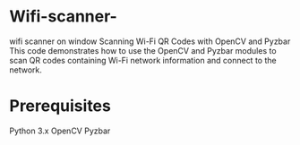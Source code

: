 # Wifi-scanner-
wifi scanner on window
Scanning Wi-Fi QR Codes with OpenCV and Pyzbar
This code demonstrates how to use the OpenCV and Pyzbar modules to scan QR codes containing Wi-Fi network information and connect to the network.
# Prerequisites

Python 3.x
OpenCV
Pyzbar
